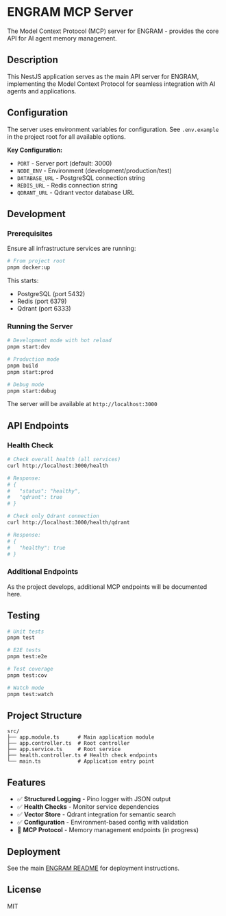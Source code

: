 # ENGRAM MCP Server

The Model Context Protocol (MCP) server for ENGRAM - provides the core API for AI agent memory management.

## Description

This NestJS application serves as the main API server for ENGRAM, implementing the Model Context Protocol for seamless integration with AI agents and applications.

## Configuration

The server uses environment variables for configuration. See `.env.example` in the project root for all available options.

**Key Configuration:**
- `PORT` - Server port (default: 3000)
- `NODE_ENV` - Environment (development/production/test)
- `DATABASE_URL` - PostgreSQL connection string
- `REDIS_URL` - Redis connection string
- `QDRANT_URL` - Qdrant vector database URL

## Development

### Prerequisites

Ensure all infrastructure services are running:

```bash
# From project root
pnpm docker:up
```

This starts:
- PostgreSQL (port 5432)
- Redis (port 6379)
- Qdrant (port 6333)

### Running the Server

```bash
# Development mode with hot reload
pnpm start:dev

# Production mode
pnpm build
pnpm start:prod

# Debug mode
pnpm start:debug
```

The server will be available at `http://localhost:3000`

## API Endpoints

### Health Check

```bash
# Check overall health (all services)
curl http://localhost:3000/health

# Response:
# {
#   "status": "healthy",
#   "qdrant": true
# }

# Check only Qdrant connection
curl http://localhost:3000/health/qdrant

# Response:
# {
#   "healthy": true
# }
```

### Additional Endpoints

As the project develops, additional MCP endpoints will be documented here.

## Testing

```bash
# Unit tests
pnpm test

# E2E tests
pnpm test:e2e

# Test coverage
pnpm test:cov

# Watch mode
pnpm test:watch
```

## Project Structure

```
src/
├── app.module.ts      # Main application module
├── app.controller.ts  # Root controller
├── app.service.ts     # Root service
├── health.controller.ts # Health check endpoints
└── main.ts            # Application entry point
```

## Features

- ✅ **Structured Logging** - Pino logger with JSON output
- ✅ **Health Checks** - Monitor service dependencies
- ✅ **Vector Store** - Qdrant integration for semantic search
- ✅ **Configuration** - Environment-based config with validation
- 🚧 **MCP Protocol** - Memory management endpoints (in progress)

## Deployment

See the main [ENGRAM README](../../README.md) for deployment instructions.

## License

MIT
